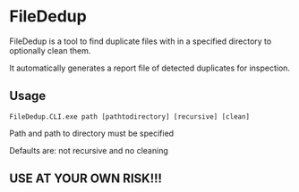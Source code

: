# FileDedup

FileDedup is a tool to find duplicate files with in a specified directory to optionally clean them.

It automatically generates a report file of detected duplicates for inspection.

## Usage

```FileDedup.CLI.exe path [pathtodirectory] [recursive] [clean]```

Path and path to directory must be specified

Defaults are: not recursive and no cleaning
    
## USE AT YOUR OWN RISK!!!
